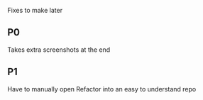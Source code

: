 Fixes to make later

P0
-----
Takes extra screenshots at the end


P1
------
Have to manually open 
Refactor into an easy to understand repo